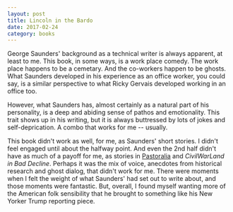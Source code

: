 ```yaml
---
layout: post
title: Lincoln in the Bardo 
date: 2017-02-24
category: books
---
```


George Saunders' background as a technical writer is always apparent, at least to me. This book, in some ways, is a work place comedy. The work place happens to be a cemetary. And the co-workers happen to be ghosts. What Saunders developed in his experience as an office worker, you could say, is a similar perspective to what Ricky Gervais developed working in an office too. 

However, what Saunders has, almost certainly as a natural part of his personality, is a deep and abiding sense of pathos and emotionality. This trait shows up in his writing, but it is always buttressed by lots of jokes and self-deprication. A combo that works for me -- usually.

This book didn't work as well, for me, as Saunders' short stories. I didn't feel engaged until about the halfway point. And even the 2nd half didn't have as much of a payoff for me, as stories in <a href="https://www.goodreads.com/review/show/621841305?book_show_action=false&from_review_page=1">Pastoralia</a> and <i>CivilWarLand in Bad Decline</i>. Perhaps it was the mix of voice, anecdotes from historical research and ghost dialog, that didn't work for me. There were moments when I felt the weight of what Saunders' had set out to write about, and those moments were fantastic. But, overall, I found myself wanting more of the American folk sensibility that he brought to something like his New Yorker Trump reporting piece.
